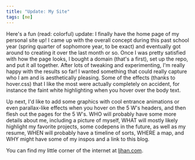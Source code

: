 ```yaml
---
title: "Update: My Site"
tags: [me]
---
```


<p>Here's a fun (read: colorful) update: I finally have the home page of my personal site up!  I came up with the overall concept during this past school year (spring quarter of sophomore year, to be exact) and eventually got around to creating it over the last month or so.  Once I was pretty satisfied with how the page looks, I bought a domain (that's a first), set up the repo, and put it all together.  After lots of tweaking and experimenting, I'm really happy with the results so far!  I wanted something that could really capture who I am and is aesthetically pleasing.  Some of the effects (thanks to hover.css) that I like the most were actually completely on accident, for instance the faint white highlighting when you hover over the body text.</p>
<p>Up next, I'd like to add some graphics with cool entrance animations or even parallax-like effects when you hover on the 5 W's headers, and then flesh out the pages for the 5 W's.  WHO will probably have some more details about me, including a picture of myself, WHAT will mostly likely highlight my favorite projects, some codepens in the future, as well as my resume, WHEN will probably have a timeline of sorts, WHERE a map, and WHY might have some of my inspos and a link to this blog.</p>

You can find my little corner of the internet at <a href="http://ljhan.com">ljhan.com</a>.
